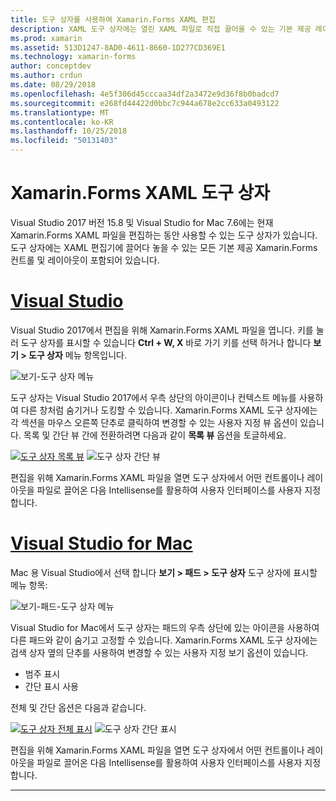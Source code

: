 ```yaml
---
title: 도구 상자를 사용하여 Xamarin.Forms XAML 편집
description: XAML 도구 상자에는 열린 XAML 파일로 직접 끌어올 수 있는 기본 제공 레이아웃 및 컨트롤이 모두 포함되어 있습니다.
ms.prod: xamarin
ms.assetid: 513D1247-8AD0-4611-8660-1D277CD369E1
ms.technology: xamarin-forms
author: conceptdev
ms.author: crdun
ms.date: 08/29/2018
ms.openlocfilehash: 4e5f306d45cccaa34df2a3472e9d36f8b0badcd7
ms.sourcegitcommit: e268fd44422d0bbc7c944a678e2cc633a0493122
ms.translationtype: MT
ms.contentlocale: ko-KR
ms.lasthandoff: 10/25/2018
ms.locfileid: "50131403"
---
```

# <a name="xamarinforms-xaml-toolbox"></a>Xamarin.Forms XAML 도구 상자

Visual Studio 2017 버전 15.8 및 Visual Studio for Mac 7.6에는 현재 Xamarin.Forms XAML 파일을 편집하는 동안 사용할 수 있는 도구 상자가 있습니다. 도구 상자에는 XAML 편집기에 끌어다 놓을 수 있는 모든 기본 제공 Xamarin.Forms 컨트롤 및 레이아웃이 포함되어 있습니다.

# <a name="visual-studiotabwindows"></a>[Visual Studio](#tab/windows)

Visual Studio 2017에서 편집을 위해 Xamarin.Forms XAML 파일을 엽니다. 키를 눌러 도구 상자를 표시할 수 있습니다 **Ctrl + W, X** 바로 가기 키를 선택 하거나 합니다 **보기 > 도구 상자** 메뉴 항목입니다.

![보기-도구 상자 메뉴](toolbox-images/win-view-menu.png)

도구 상자는 Visual Studio 2017에서 우측 상단의 아이콘이나 컨텍스트 메뉴를 사용하여 다른 창처럼 숨기거나 도킹할 수 있습니다. Xamarin.Forms XAML 도구 상자에는 각 섹션을 마우스 오른쪽 단추로 클릭하여 변경할 수 있는 사용자 지정 뷰 옵션이 있습니다. 목록 및 간단 뷰 간에 전환하려면 다음과 같이 **목록 뷰** 옵션을 토글하세요.

[![도구 상자 목록 뷰](toolbox-images/win-full-display-sml.png)](toolbox-images/win-full-display.png#lightbox) ![도구 상자 간단 뷰](toolbox-images/win-compact-display.png)

편집을 위해 Xamarin.Forms XAML 파일을 열면 도구 상자에서 어떤 컨트롤이나 레이아웃을 파일로 끌어온 다음 Intellisense를 활용하여 사용자 인터페이스를 사용자 지정합니다.

# <a name="visual-studio-for-mactabmacos"></a>[Visual Studio for Mac](#tab/macos)

Mac 용 Visual Studio에서 선택 합니다 **보기 > 패드 > 도구 상자** 도구 상자에 표시할 메뉴 항목:

![보기-패드-도구 상자 메뉴](toolbox-images/mac-view-menu.png)

Visual Studio for Mac에서 도구 상자는 패드의 우측 상단에 있는 아이콘을 사용하여 다른 패드와 같이 숨기고 고정할 수 있습니다. Xamarin.Forms XAML 도구 상자에는 검색 상자 옆의 단추를 사용하여 변경할 수 있는 사용자 지정 보기 옵션이 있습니다.

- 범주 표시
- 간단 표시 사용

전체 및 간단 옵션은 다음과 같습니다.

[![도구 상자 전체 표시](toolbox-images/mac-full-display-sml.png)](toolbox-images/mac-full-display.png#lightbox) ![도구 상자 간단 표시](toolbox-images/mac-compact-display.png)

편집을 위해 Xamarin.Forms XAML 파일을 열면 도구 상자에서 어떤 컨트롤이나 레이아웃을 파일로 끌어온 다음 Intellisense를 활용하여 사용자 인터페이스를 사용자 지정합니다.

-----
